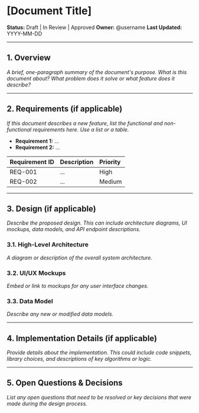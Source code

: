 # [Document Title]

**Status:** Draft | In Review | Approved
**Owner:** @username
**Last Updated:** YYYY-MM-DD

---

## 1. Overview

*A brief, one-paragraph summary of the document's purpose. What is this document about? What problem does it solve or what feature does it describe?*

---

## 2. Requirements (if applicable)

*If this document describes a new feature, list the functional and non-functional requirements here. Use a list or a table.*

- **Requirement 1:** ...
- **Requirement 2:** ...

| Requirement ID | Description | Priority |
| :------------- | :---------- | :------- |
| REQ-001        | ...         | High     |
| REQ-002        | ...         | Medium   |

---

## 3. Design (if applicable)

*Describe the proposed design. This can include architecture diagrams, UI mockups, data models, and API endpoint descriptions.*

### 3.1. High-Level Architecture

*A diagram or description of the overall system architecture.*

### 3.2. UI/UX Mockups

*Embed or link to mockups for any user interface changes.*

### 3.3. Data Model

*Describe any new or modified data models.*

---

## 4. Implementation Details (if applicable)

*Provide details about the implementation. This could include code snippets, library choices, and descriptions of key algorithms or logic.*

---

## 5. Open Questions & Decisions

*List any open questions that need to be resolved or key decisions that were made during the design process.*
